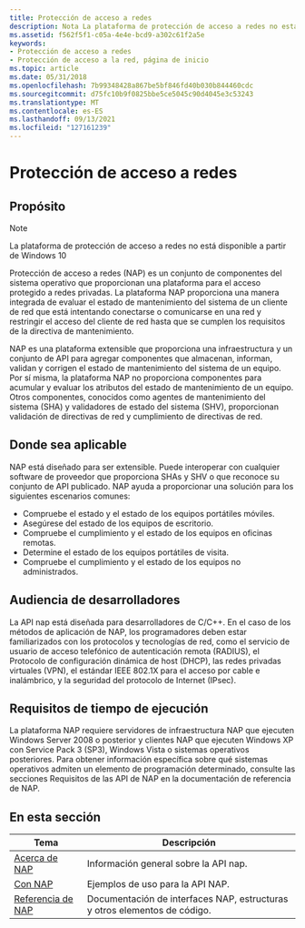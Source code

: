 ```yaml
---
title: Protección de acceso a redes
description: Nota La plataforma de protección de acceso a redes no está disponible a partir de Windows 10 Network Access Protection (NAP) es un conjunto de componentes de sistema operativo que proporcionan una plataforma para el acceso protegido a redes privadas.
ms.assetid: f562f5f1-c05a-4e4e-bcd9-a302c61f2a5e
keywords:
- Protección de acceso a redes
- Protección de acceso a la red, página de inicio
ms.topic: article
ms.date: 05/31/2018
ms.openlocfilehash: 7b99348428a867be5bf846fd40b030b844460cdc
ms.sourcegitcommit: d75fc10b9f0825bbe5ce5045c90d4045e3c53243
ms.translationtype: MT
ms.contentlocale: es-ES
ms.lasthandoff: 09/13/2021
ms.locfileid: "127161239"
---
```

# <a name="network-access-protection"></a>Protección de acceso a redes

## <a name="purpose"></a>Propósito

> [!Note]  
> La plataforma de protección de acceso a redes no está disponible a partir de Windows 10

 

Protección de acceso a redes (NAP) es un conjunto de componentes del sistema operativo que proporcionan una plataforma para el acceso protegido a redes privadas. La plataforma NAP proporciona una manera integrada de evaluar el estado de mantenimiento del sistema de un cliente de red que está intentando conectarse o comunicarse en una red y restringir el acceso del cliente de red hasta que se cumplen los requisitos de la directiva de mantenimiento.

NAP es una plataforma extensible que proporciona una infraestructura y un conjunto de API para agregar componentes que almacenan, informan, validan y corrigen el estado de mantenimiento del sistema de un equipo. Por sí misma, la plataforma NAP no proporciona componentes para acumular y evaluar los atributos del estado de mantenimiento de un equipo. Otros componentes, conocidos como agentes de mantenimiento del sistema (SHA) y validadores de estado del sistema (SHV), proporcionan validación de directivas de red y cumplimiento de directivas de red.

## <a name="where-applicable"></a>Donde sea aplicable

NAP está diseñado para ser extensible. Puede interoperar con cualquier software de proveedor que proporciona SHAs y SHV o que reconoce su conjunto de API publicado. NAP ayuda a proporcionar una solución para los siguientes escenarios comunes:

-   Compruebe el estado y el estado de los equipos portátiles móviles.
-   Asegúrese del estado de los equipos de escritorio.
-   Compruebe el cumplimiento y el estado de los equipos en oficinas remotas.
-   Determine el estado de los equipos portátiles de visita.
-   Compruebe el cumplimiento y el estado de los equipos no administrados.

## <a name="developer-audience"></a>Audiencia de desarrolladores

La API nap está diseñada para desarrolladores de C/C++. En el caso de los métodos de aplicación de NAP, los programadores deben estar familiarizados con los protocolos y tecnologías de red, como el servicio de usuario de acceso telefónico de autenticación remota (RADIUS), el Protocolo de configuración dinámica de host (DHCP), las redes privadas virtuales (VPN), el estándar IEEE 802.1X para el acceso por cable e inalámbrico, y la seguridad del protocolo de Internet (IPsec).

## <a name="run-time-requirements"></a>Requisitos de tiempo de ejecución

La plataforma NAP requiere servidores de infraestructura NAP que ejecuten Windows Server 2008 o posterior y clientes NAP que ejecuten Windows XP con Service Pack 3 (SP3), Windows Vista o sistemas operativos posteriores. Para obtener información específica sobre qué sistemas operativos admiten un elemento de programación determinado, consulte las secciones Requisitos de las API de NAP en la documentación de referencia de NAP.

## <a name="in-this-section"></a>En esta sección



| Tema                                         | Descripción                                                                       |
|-----------------------------------------------|-----------------------------------------------------------------------------------|
| [Acerca de NAP](about-nap.md)<br/>         | Información general sobre la API nap.<br/>                                     |
| [Con NAP](using-nap.md)<br/>         | Ejemplos de uso para la API NAP.<br/>                                            |
| [Referencia de NAP](nap-reference.md)<br/> | Documentación de interfaces NAP, estructuras y otros elementos de código.<br/> |



 

 

 





